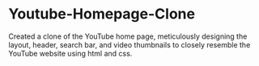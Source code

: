 # Youtube-Homepage-Clone
Created a clone of the YouTube home page, meticulously designing the layout, header, search bar, and video thumbnails to closely resemble the YouTube website using html and css.
